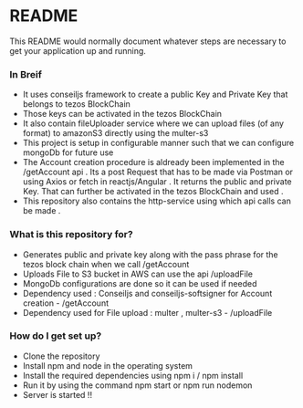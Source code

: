 # README #
 
This README would normally document whatever steps are necessary to get your application up and running.
 
### In Breif ###
 
* It uses conseiljs framework to create a public Key and Private Key that belongs to tezos BlockChain 
* Those keys can be activated in the tezos BlockChain
* It also contain fileUploader service where we can upload files (of any format) to amazonS3 directly using the multer-s3
* This project is setup in configurable manner such that we can configure mongoDb for future use
* The Account creation procedure is aldready been implemented in the /getAccount api . Its a post Request that has to be made via Postman or using Axios or fetch in reactjs/Angular . It returns the public and private Key. That can further be activated in the tezos BlockChain and used .
* This repository also contains the http-service using which api calls can be made .
 
### What is this repository for? ###
 
* Generates public and private key along with the pass phrase for the tezos block chain when we call /getAccount  
* Uploads File to S3 bucket in AWS can use the api /uploadFile
* MongoDb configurations are done so it can be used if needed
* Dependency used : Conseiljs and conseiljs-softsigner for Account creation  - /getAccount 
* Dependency used for File upload :  multer , multer-s3 - /uploadFile
 
### How do I get set up? ###
 
* Clone the repository
* Install npm and node in the operating system
* Install the required dependencies using npm i / npm install
* Run it by using the command npm start or npm run nodemon
* Server is started !!
